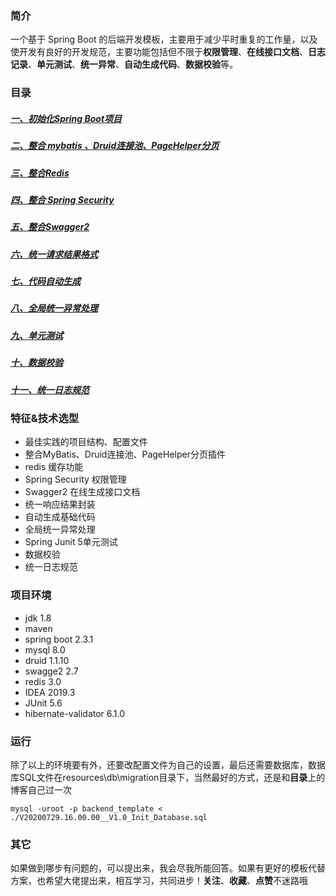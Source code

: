 ### 简介
一个基于 Spring Boot 的后端开发模板，主要用于减少平时重复的工作量，以及使开发有良好的开发规范，主要功能包括但不限于**权限管理**、**在线接口文档**、**日志记录**、**单元测试**、**统一异常**、**自动生成代码**、**数据校验**等。
### 目录
##### [一、初始化Spring Boot项目](https://blog.csdn.net/qq_22136439/article/details/107464935)
##### [二、整合 mybatis 、Druid连接池、PageHelper分页](https://blog.csdn.net/qq_22136439/article/details/107465401)
##### [三、整合Redis](https://blog.csdn.net/qq_22136439/article/details/107465623)
##### [四、整合 Spring Security](https://blog.csdn.net/qq_22136439/article/details/107465834)
##### [五、整合Swagger2](https://blog.csdn.net/qq_22136439/article/details/107466247)
##### [六、统一请求结果格式](https://blog.csdn.net/qq_22136439/article/details/107466974)
##### [七、代码自动生成](https://blog.csdn.net/qq_22136439/article/details/107467113)
##### [八、全局统一异常处理](https://blog.csdn.net/qq_22136439/article/details/107467519)
##### [九、单元测试](https://blog.csdn.net/qq_22136439/article/details/107467769)
##### [十、数据校验](https://blog.csdn.net/qq_22136439/article/details/107468127)
##### [十一、统一日志规范](https://blog.csdn.net/qq_22136439/article/details/107566953)
### 特征&技术选型
- 最佳实践的项目结构、配置文件
- 整合MyBatis、Druid连接池、PageHelper分页插件
- redis 缓存功能
- Spring Security 权限管理
- Swagger2 在线生成接口文档
- 统一响应结果封装
- 自动生成基础代码
- 全局统一异常处理
- Spring Junit 5单元测试
- 数据校验
- 统一日志规范
### 项目环境
- jdk 1.8
- maven
- spring boot 2.3.1
- mysql 8.0
- druid 1.1.10
- swagge2 2.7
- redis 3.0
- IDEA 2019.3
- JUnit 5.6
- hibernate-validator 6.1.0
### 运行
除了以上的环境要有外，还要改配置文件为自己的设置，最后还需要数据库，数据库SQL文件在resources\db\migration目录下，当然最好的方式，还是和**目录**上的博客自己过一次
```
mysql -uroot -p backend_template < ./V20200729.16.00.00__V1.0_Init_Database.sql
```
### 其它
如果做到哪步有问题的，可以提出来，我会尽我所能回答。如果有更好的模板代替方案，也希望大佬提出来，相互学习，共同进步！**关注**、**收藏**、**点赞**不迷路哦
